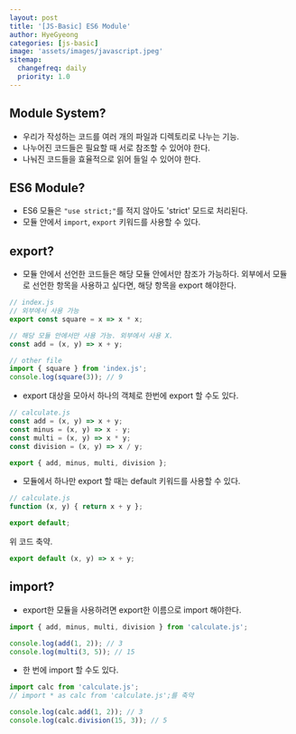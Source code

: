 ```yaml
---
layout: post
title: '[JS-Basic] ES6 Module'
author: HyeGyeong
categories: [js-basic]
image: 'assets/images/javascript.jpeg'
sitemap:
  changefreq: daily
  priority: 1.0
---
```


## Module System?

- 우리가 작성하는 코드를 여러 개의 파일과 디렉토리로 나누는 기능.
- 나누어진 코드들은 필요할 때 서로 참조할 수 있어야 한다.
- 나눠진 코드들을 효율적으로 읽어 들일 수 있어야 한다.

## ES6 Module?

- ES6 모듈은 `"use strict;"`를 적지 않아도 'strict' 모드로 처리된다.
- 모듈 안에서 `import`, `export` 키워드를 사용할 수 있다.

## export?

- 모듈 안에서 선언한 코드들은 해당 모듈 안에서만 참조가 가능하다. 외부에서 모듈로 선언한 항목을 사용하고 싶다면, 해당 항목을 export 해야한다.

```js
// index.js
// 외부에서 사용 가능
export const square = x => x * x;

// 해당 모듈 안에서만 사용 가능. 외부에서 사용 X.
const add = (x, y) => x + y;

// other file
import { square } from 'index.js';
console.log(square(3)); // 9
```

- export 대상을 모아서 하나의 객체로 한번에 export 할 수도 있다.

```js
// calculate.js
const add = (x, y) => x + y;
const minus = (x, y) => x - y;
const multi = (x, y) => x * y;
const division = (x, y) => x / y;

export { add, minus, multi, division };
```

- 모듈에서 하나만 export 할 때는 default 키워드를 사용할 수 있다.

```js
// calculate.js
function (x, y) { return x + y };

export default;
```

위 코드 축약.

```js
export default (x, y) => x + y;
```

## import?

- export한 모듈을 사용하려면 export한 이름으로 import 해야한다.

```js
import { add, minus, multi, division } from 'calculate.js';

console.log(add(1, 2)); // 3
console.log(multi(3, 5)); // 15
```

- 한 번에 import 할 수도 있다.

```js
import calc from 'calculate.js';
// import * as calc from 'calculate.js';를 축약

console.log(calc.add(1, 2)); // 3
console.log(calc.division(15, 3)); // 5
```
